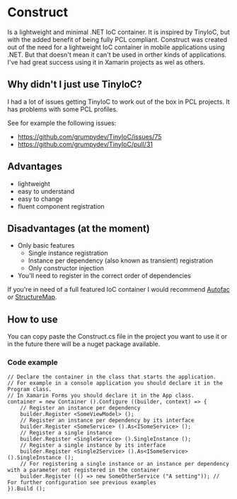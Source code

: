 # Construct
Is a lightweight and minimal .NET IoC container. It is inspired by TinyIoC, but with the added benefit of being fully PCL compliant. Construct was created out of the need for a lightweight IoC container in mobile applications using .NET. But that doesn't mean it can't be used in orther kinds of applications.
I've had great success using it in Xamarin projects as wel as others.

## Why didn't I just use TinyIoC?
I had a lot of issues getting TinyIoC to work out of the box in PCL projects. It has problems with some PCL profiles.

See for example the following issues:
- https://github.com/grumpydev/TinyIoC/issues/75
- https://github.com/grumpydev/TinyIoC/pull/31

## Advantages
- lightweight
- easy to understand
- easy to change
- fluent component registration

## Disadvantages (at the moment)
- Only basic features
  - Single instance registration
  - Instance per dependency (also known as transient) registration
  - Only constructor injection
- You'll need to register in the correct order of dependencies

If you're in need of a full featured IoC container I would recommend [Autofac](http://autofac.org/) or [StructureMap](http://docs.structuremap.net/).

## How to use

You can copy paste the Construct.cs file in the project you want to use it or in the future there will be a nuget package available.

### Code example

    // Declare the container in the class that starts the application.
    // For example in a console application you should declare it in the Program class.
    // In Xamarin Forms you should declare it in the App class.
    container = new Container ().Configure ((builder, context) => {
        // Register an instance per dependency
        builder.Register <SomeViewModel> ();
        // Register an instance per dependency by its interface
        builder.Register <SomeService> ().As<ISomeService> ();
        // Register a single instance
        builder.Register <SingleService> ().SingleInstance ();
        // Register a single instance by its interface
        builder.Register <Single2Service> ().As<ISomeService> ().SingleInstance ();
        // For registering a single instance or an instance per dependency with a parameter not registered in the container
        builder.Register (() => new SomeOtherService ("A setting")); // For further configuration see previous examples
    }).Build ();
